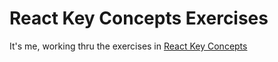 # React Key Concepts Exercises

It's me, working thru the exercises in [React Key
Concepts](https://www.packtpub.com/product/react-key-concepts/9781803234502)
